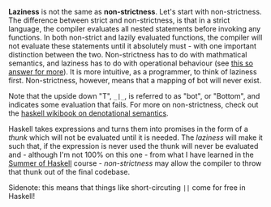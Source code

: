 **Laziness** is not the same as **non-strictness**. Let's start with non-strictness.
The difference between strict and non-strictness, is that in a strict language,
the compiler evaluates all nested statements before invoking any functions.
In both non-strict and lazily evaluated functions, the compiler will not
evaluate these statements until it absolutely must - with one important
distinction between the two. Non-strictness has to do with mathmatical
semantics, and laziness has to do with operational behaviour (see [this so
answer for more][SO]). It is more intuitive, as a programmer, to think of
laziness first. Non-strictness, however, means that a mapping of bot will never
exist.

Note that the upside down "T", `_|_`, is referred to as "bot", or "Bottom", and
indicates some evaluation that fails. For more on non-strictness, check out the
[haskell wikibook on denotational semantics][wiki].

Haskell takes expressions and turns them into promises in the form of a _thunk_
which will not be evaluated until it is needed. The _laziness_ will make it such
that, if the expression is never used the thunk will never be evaluated and -
although I'm not 100% on this one - from what I have learned in the [Summer of
Haskell][soh] course - _non-strictness_ may allow the compiler to throw that
thunk out of the final codebase.

Sidenote: this means that things like short-circuting `||` come for free in
Haskell!

[SO]:http://stackoverflow.com/a/7141537/1529734
[wiki]: https://en.wikibooks.org/wiki/Haskell/Denotational_semantics
[soh]: https://youtu.be/iuBwKIcC198?t=1h16m14s
